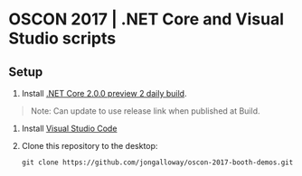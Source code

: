 # OSCON 2017 | .NET Core and Visual Studio scripts

## Setup

1. Install [.NET Core 2.0.0 preview 2 daily build](https://github.com/dotnet/core-setup#daily-builds).
  > Note: Can update to use release link when published at Build.
1. Install [Visual Studio Code](https://code.visualstudio.com/download)
1. Clone this repository to the desktop:

   ```
   git clone https://github.com/jongalloway/oscon-2017-booth-demos.git
   ```